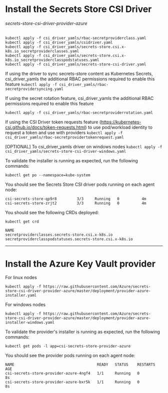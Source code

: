 # Install the Secrets Store CSI Driver

###### secrets-store-csi-driver-provider-azure
 ```
 kubectl apply -f csi_driver_yamls/rbac-secretproviderclass.yaml
 kubectl apply -f csi_driver_yamls/csidriver.yaml
 kubectl apply -f csi_driver_yamls/secrets-store.csi.x-k8s.io_secretproviderclasses.yaml
 kubectl apply -f csi_driver_yamls/secrets-store.csi.x-k8s.io_secretproviderclasspodstatuses.yaml
 kubectl apply -f csi_driver_yamls/secrets-store-csi-driver.yaml
 ```

If using the driver to sync secrets-store content as Kubernetes Secrets, csi_driver_yamls the additional RBAC permissions
required to enable this feature
``` kubectl apply -f csi_driver_yamls/rbac-secretprovidersyncing.yaml ```

If using the secret rotation feature, csi_driver_yamls the additional RBAC permissions
required to enable this feature

``` kubectl apply -f csi_driver_yamls/rbac-secretproviderrotation.yaml ```

If using the CSI Driver token requests feature (https://kubernetes-csi.github.io/docs/token-requests.html) to use
pod/workload identity to request a token and use with providers
``` kubectl apply -f csi_driver_yamls/rbac-secretprovidertokenrequest.yaml ```


[OPTIONAL] To csi_driver_yamls driver on windows nodes
``` kubectl apply -f csi_driver_yamls/secrets-store-csi-driver-windows.yaml ```

To validate the installer is running as expected, run the following commands:


``` kubectl get po --namespace=kube-system ```

You should see the Secrets Store CSI driver pods running on each agent node:

```
csi-secrets-store-qp9r8         3/3     Running   0          4m
csi-secrets-store-zrjt2         3/3     Running   0          4m
```
You should see the following CRDs deployed:


``` kubectl get crd ```

```
NAME
secretproviderclasses.secrets-store.csi.x-k8s.io
secretproviderclasspodstatuses.secrets-store.csi.x-k8s.io
```

-----------------------------------------------------------------------------------------


# Install the Azure Key Vault provider

For linux nodes

```
kubectl apply -f https://raw.githubusercontent.com/Azure/secrets-store-csi-driver-provider-azure/master/deployment/provider-azure-installer.yaml
```

For windows nodes

```
kubectl apply -f https://raw.githubusercontent.com/Azure/secrets-store-csi-driver-provider-azure/master/deployment/provider-azure-installer-windows.yaml
```

To validate the provider's installer is running as expected, run the following commands:

``` kubectl get pods -l app=csi-secrets-store-provider-azure ```

You should see the provider pods running on each agent node:

```
NAME                                     READY   STATUS    RESTARTS   AGE
csi-secrets-store-provider-azure-4ngf4   1/1     Running   0          8s
csi-secrets-store-provider-azure-bxr5k   1/1     Running   0          8s
```
